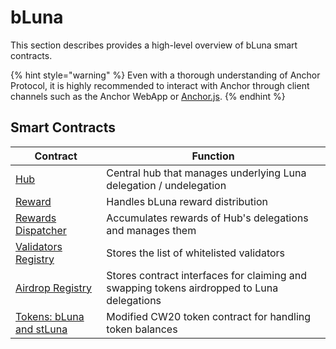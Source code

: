# bLuna

This section describes provides a high-level overview of bLuna smart contracts.

{% hint style="warning" %}
Even with a thorough understanding of Anchor Protocol, it is highly recommended to interact with Anchor through client channels such as the Anchor WebApp or [Anchor.js](../../developers-terra/anchor.js.md).
{% endhint %}

## Smart Contracts

| Contract                                                                            | Function                                                                                   |
| ----------------------------------------------------------------------------------- | ------------------------------------------------------------------------------------------ |
| [Hub](https://docs.terra.lido.fi/contracts/hub)                                     | Central hub that manages underlying Luna delegation / undelegation                         |
| [Reward](https://docs.terra.lido.fi/contracts/reward)                               | Handles bLuna reward distribution                                                          |
| [Rewards Dispatcher](https://docs.terra.lido.fi/contracts/rewards\_dispatcher)      | Accumulates rewards of Hub's delegations and manages them                                  |
| [Validators Registry](https://docs.terra.lido.fi/contracts/validators\_registry)    | Stores the list of whitelisted validators                                                  |
| [Airdrop Registry](broken-reference)                                                | Stores contract interfaces for claiming and swapping tokens airdropped to Luna delegations |
| [Tokens: bLuna and stLuna](https://docs.terra.lido.fi/contracts/stLuna\_and\_bLuna) | Modified CW20 token contract for handling token balances                                   |
